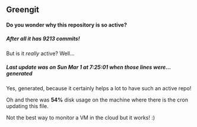 ## Greengit

#### Do you wonder why this repository is so active?

##### After all it has 9213 commits!

But is it *really* active? Well...

##### Last update was on Sun Mar 1 at 7:25:01 when those lines were... generated

Yes, generated, because it certainly helps a lot to have such an active repo!

Oh and there was **54%** disk usage on the machine
where there is the cron updating this file.

Not the best way to monitor a VM in the cloud but it works! :)
